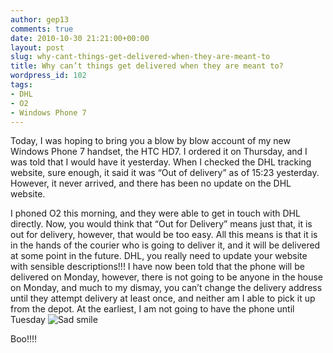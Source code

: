 ```yaml
---
author: gep13
comments: true
date: 2010-10-30 21:21:00+00:00
layout: post
slug: why-cant-things-get-delivered-when-they-are-meant-to
title: Why can’t things get delivered when they are meant to?
wordpress_id: 102
tags:
- DHL
- O2
- Windows Phone 7
---
```


Today, I was hoping to bring you a blow by blow account of my new Windows Phone 7 handset, the HTC HD7. I ordered it on Thursday, and I was told that I would have it yesterday. When I checked the DHL tracking website, sure enough, it said it was “Out of delivery” as of 15:23 yesterday. However, it never arrived, and there has been no update on the DHL website.

 

I phoned O2 this morning, and they were able to get in touch with DHL directly. Now, you would think that “Out for Delivery” means just that, it is out for delivery, however, that would be too easy. All this means is that it is in the hands of the courier who is going to deliver it, and it will be delivered at some point in the future. DHL, you really need to update your website with sensible descriptions!!! I have now been told that the phone will be delivered on Monday, however, there is not going to be anyone in the house on Monday, and much to my dismay, you can’t change the delivery address until they attempt delivery at least once, and neither am I able to pick it up from the depot. At the earliest, I am not going to have the phone until Tuesday ![Sad smile](http://aberdeendevelopers.co.uk/CMSPages/GetFile.aspx?guid=46e7fb82-88ca-4efc-a766-c20a5dabb70a)

 

Boo!!!!
